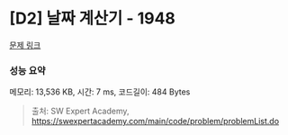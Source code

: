 # [D2] 날짜 계산기 - 1948 

[문제 링크](https://swexpertacademy.com/main/code/problem/problemDetail.do?contestProbId=AV5PnnU6AOsDFAUq) 

### 성능 요약

메모리: 13,536 KB, 시간: 7 ms, 코드길이: 484 Bytes



> 출처: SW Expert Academy, https://swexpertacademy.com/main/code/problem/problemList.do